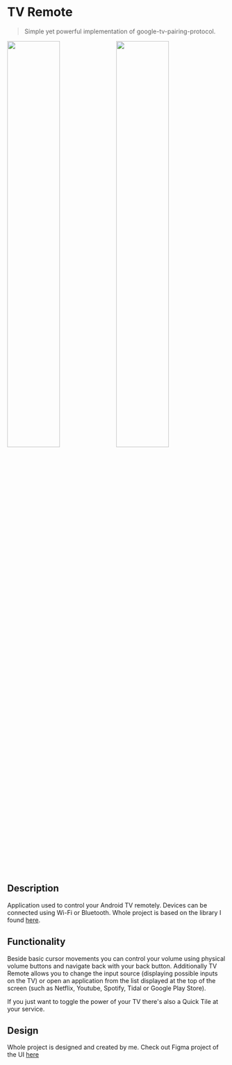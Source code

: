 # TV Remote

> Simple yet powerful implementation of google-tv-pairing-protocol.

<img src="https://github.com/pChochura/TV-Remote/blob/main/Screenshot%204.png" width="49%"/> <img src="https://github.com/pChochura/TV-Remote/blob/main/Screenshot%205.png" width="49%"/>

## Description

Application used to control your Android TV remotely. Devices can be connected using Wi-Fi or Bluetooth.
Whole project is based on the library I found [here](https://github.com/manishvwynk/TestRemoteDemo/blob/master/app/libs/google-android-tv-support-remote-2388371.jar).

## Functionality

Beside basic cursor movements you can control your volume using physical volume buttons and navigate back with your back button.
Additionally TV Remote allows you to change the input source (displaying possible inputs on the TV) or open an application from the list displayed at the top of the screen (such as Netflix, Youtube, Spotify, Tidal or Google Play Store).

If you just want to toggle the power of your TV there's also a Quick Tile at your service.

## Design

Whole project is designed and created by me. Check out Figma project of the UI [here](https://www.figma.com/file/fwcjwwJCKP1E6Rwz8VEKjj/Tv-remote?node-id=0%3A1)
